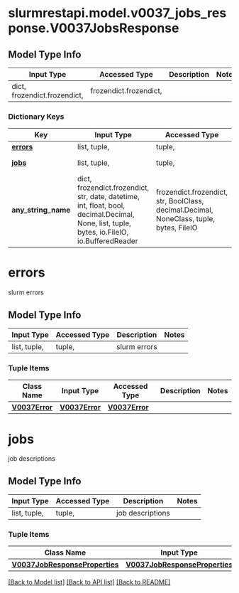 # slurmrestapi.model.v0037_jobs_response.V0037JobsResponse

## Model Type Info
Input Type | Accessed Type | Description | Notes
------------ | ------------- | ------------- | -------------
dict, frozendict.frozendict,  | frozendict.frozendict,  |  | 

### Dictionary Keys
Key | Input Type | Accessed Type | Description | Notes
------------ | ------------- | ------------- | ------------- | -------------
**[errors](#errors)** | list, tuple,  | tuple,  | slurm errors | [optional] 
**[jobs](#jobs)** | list, tuple,  | tuple,  | job descriptions | [optional] 
**any_string_name** | dict, frozendict.frozendict, str, date, datetime, int, float, bool, decimal.Decimal, None, list, tuple, bytes, io.FileIO, io.BufferedReader | frozendict.frozendict, str, BoolClass, decimal.Decimal, NoneClass, tuple, bytes, FileIO | any string name can be used but the value must be the correct type | [optional]

# errors

slurm errors

## Model Type Info
Input Type | Accessed Type | Description | Notes
------------ | ------------- | ------------- | -------------
list, tuple,  | tuple,  | slurm errors | 

### Tuple Items
Class Name | Input Type | Accessed Type | Description | Notes
------------- | ------------- | ------------- | ------------- | -------------
[**V0037Error**](V0037Error.md) | [**V0037Error**](V0037Error.md) | [**V0037Error**](V0037Error.md) |  | 

# jobs

job descriptions

## Model Type Info
Input Type | Accessed Type | Description | Notes
------------ | ------------- | ------------- | -------------
list, tuple,  | tuple,  | job descriptions | 

### Tuple Items
Class Name | Input Type | Accessed Type | Description | Notes
------------- | ------------- | ------------- | ------------- | -------------
[**V0037JobResponseProperties**](V0037JobResponseProperties.md) | [**V0037JobResponseProperties**](V0037JobResponseProperties.md) | [**V0037JobResponseProperties**](V0037JobResponseProperties.md) |  | 

[[Back to Model list]](../../README.md#documentation-for-models) [[Back to API list]](../../README.md#documentation-for-api-endpoints) [[Back to README]](../../README.md)

